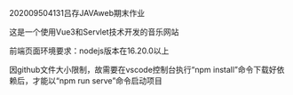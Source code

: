 202009504131吕存JAVAweb期末作业


这是一个使用Vue3和Servlet技术开发的音乐网站

前端页面环境要求：nodejs版本在16.20.0以上

因github文件大小限制，故需要在vscode控制台执行“npm install”命令下载好依赖后，才能以“npm run serve”命令启动项目
    
